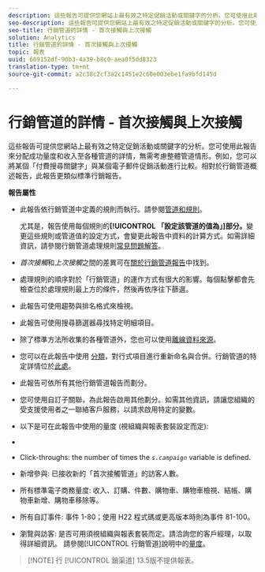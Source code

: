 ```yaml
---
description: 這些報告可提供您網站上最有效之特定促銷活動或關鍵字的分析。您可使用此報告來分配成功量度和收入至各種管道的詳情，無需考慮整體管道情形。例如，您可以將某個「付費搜尋關鍵字」與某個電子郵件促銷活動進行比較。相對於行銷管道概述報告，此報告更類似標準行銷報告。
seo-description: 這些報告可提供您網站上最有效之特定促銷活動或關鍵字的分析。您可使用此報告來分配成功量度和收入至各種管道的詳情，無需考慮整體管道情形。例如，您可以將某個「付費搜尋關鍵字」與某個電子郵件促銷活動進行比較。相對於行銷管道概述報告，此報告更類似標準行銷報告。
seo-title: 行銷管道的詳情 - 首次接觸與上次接觸
solution: Analytics
title: 行銷管道的詳情 - 首次接觸與上次接觸
topic: 報表
uuid: 669152df-90b3-4a39-b8c0-aea0f5dd8323
translation-type: tm+mt
source-git-commit: a2c38c2cf3a2c1451e2c60e003ebe1fa9bfd145d

---
```



# 行銷管道的詳情 - 首次接觸與上次接觸

這些報告可提供您網站上最有效之特定促銷活動或關鍵字的分析。您可使用此報告來分配成功量度和收入至各種管道的詳情，無需考慮整體管道情形。例如，您可以將某個「付費搜尋關鍵字」與某個電子郵件促銷活動進行比較。相對於行銷管道概述報告，此報告更類似標準行銷報告。

**報告屬性**

* 此報告依行銷管道中定義的規則而執行。請參閱[管道和規則](https://marketing.adobe.com/resources/help/en_US/mchannel/c_channels_rules.html)。

   尤其是，報告使用每個規則的&#x200B;**[!UICONTROL 「設定該管道的值為」]部分。**&#x200B;變更這些規則或管道值的設定方式，會變更此報告中資料的計算方式。如需詳細資訊，請參閱行銷管道處理規則[常見問題解答](https://marketing.adobe.com/resources/help/en_US/mchannel/c_faq.html)。

* *首次接觸*&#x200B;和&#x200B;*上次接觸*&#x200B;之間的差異可在[關於行銷管道報告](https://marketing.adobe.com/resources/help/en_US/mchannel/c_overview.html)中找到。

* 處理規則的順序對於「行銷管道」的運作方式有很大的影響。每個點擊都會先檢查位於處理規則最上方的條件，然後再依序往下篩選。
* 此報告可使用趨勢與排名格式來檢視。
* 此報告可使用搜尋篩選器尋找特定明細項目。
* 除了標準方法所收集的各種管道外，您也可以使用[離線資料來源](https://marketing.adobe.com/resources/help/en_US/mchannel/c_overview_online_offline.html)。
* 您可以在此報告中使用 [ 分類](https://marketing.adobe.com/resources/help/en_US/reference/classifications.html)，對行式項目進行重新命名與合併。行銷管道的特定詳情位於[此處](https://marketing.adobe.com/resources/help/en_US/mchannel/t_classifications.html)。

* 此報告可依所有其他行銷管道報告而劃分。
* 您可使用自訂子關聯，為此報告啟用其他劃分。如需其他資訊，請讓您組織的受支援使用者之一聯絡客戶服務，以請求啟用特定的變數。
* 以下是可在此報告中使用的量度 (視組織與報表套裝設定而定):
* 

   * Click-throughs: the number of times the *`s.campaign`* variable is defined.
   * 新增參與: 已接收新的「首次接觸管道」的訪客人數。
   * 所有標準電子商務量度: 收入、訂購、件數、購物車、購物車檢視、結帳、購物車新增、購物車移除等。
   * 所有自訂事件: 事件 1-80；使用 H22 程式碼或更高版本時則為事件 81-100。
   * 瀏覽與訪客: 是否可用須視組織與報表套裝而定。請洽詢您的客戶經理，以取得詳細資訊。
   請參閱[!UICONTROL 行銷管道]說明中的[量度](https://marketing.adobe.com/resources/help/en_US/mchannel/c_overview_metrics.html)。

> [!NOTE] 行 [!UICONTROL 銷渠道] 13.5版不提供報表。

